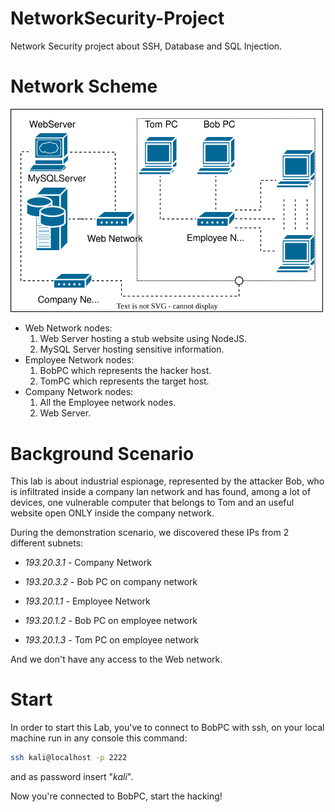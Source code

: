 # NetworkSecurity-Project

Network Security project about SSH, Database and SQL Injection.

# Network Scheme

<img src="https://raw.githubusercontent.com/Tony177/NetworkSecurity-Project/main/Image/network_scheme.svg" width=500>

-   Web Network nodes:
    1. Web Server hosting a stub website using NodeJS.
    2. MySQL Server hosting sensitive information.
-   Employee Network nodes:
    1. BobPC which represents the hacker host.
    2. TomPC which represents the target host.
-   Company Network nodes:
    1. All the Employee network nodes.
    2. Web Server.

# Background Scenario

This lab is about industrial espionage, represented by the attacker Bob, who is infiltrated inside a company lan network and has found, among a lot of devices, one vulnerable computer that belongs to Tom and an useful website open ONLY inside the company network.

During the demonstration scenario, we discovered these IPs from 2 different subnets:

-   _193.20.3.1_ - Company Network 
-   _193.20.3.2_ - Bob PC on company network

-   _193.20.1.1_ - Employee Network
-   _193.20.1.2_ - Bob PC on employee network
-   _193.20.1.3_ - Tom PC on employee network

And we don't have any access to the Web network.

# Start

In order to start this Lab, you've to connect to BobPC with ssh, on your local machine run in any console this command:
```bash
ssh kali@localhost -p 2222
```
and as password insert "_*kali*_".

Now you're connected to BobPC, start the hacking!